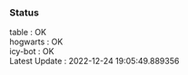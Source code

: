 ### Status


table : OK  
hogwarts : OK  
icy-bot : OK  
Latest Update : 2022-12-24 19:05:49.889356

